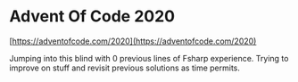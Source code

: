 # Advent Of Code 2020
[https://adventofcode.com/2020](https://adventofcode.com/2020)

Jumping into this blind with 0 previous lines of Fsharp experience.  Trying to improve on stuff and revisit previous solutions as time permits.